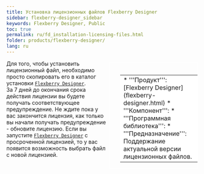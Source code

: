 ```yaml
---
title: Установка лицензионных файлов Flexberry Designer
sidebar: flexberry-designer_sidebar
keywords: Flexberry Designer, Public
toc: true
permalink: ru/fd_installation-licensing-files.html
folder: products/flexberry-designer/
lang: ru
---
```


<div style="margin:5px; padding-left:28px; float:right; width:40%; outline:1px solid white;">
<br>
<table border="0" width="100%" bgcolor="#6495ED">
<tbody><tr><td bgcolor="#FFFFFF">
* '''Продукт''': [Flexberry Designer](flexberry-designer.html)
* '''Компонент''': <!--[Сервис данных](data-service.html)-->
* '''Программная библиотека''': <!--ICSSoft.STORMNET.Business.dll-->
* '''Предназначение''': Поддержание актуальной версии лицензионных файлов.
</td>
</tr></tbody></table></a>
</div>

Для того, чтобы установить лицензионный файл, необходимо просто скопировать его в каталог установки [`Flexberry Designer`](flexberry-designer.html).
<br />
За 7 дней до окончания срока действия лицензии вы будете получать соответствующее предупреждение. Не ждите пока у вас закончится лицензия, как только вы начали получать предупреждение - обновите лицензию. Если вы запустите [`Flexberry Designer`](flexberry-designer.html) с просроченной лицензией, то у вас появится возможность выбрать файл с новой лицензией.
